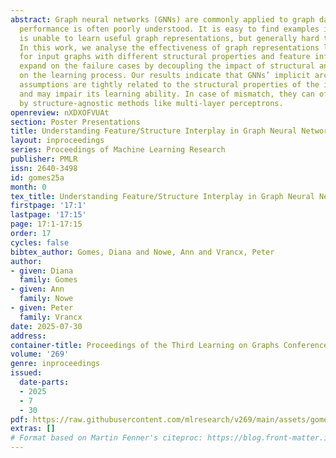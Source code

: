 ```yaml
---
abstract: Graph neural networks (GNNs) are commonly applied to graph data, but their
  performance is often poorly understood. It is easy to find examples in which a GNN
  is unable to learn useful graph representations, but generally hard to explain why.
  In this work, we analyse the effectiveness of graph representations learned by GNNs
  for input graphs with different structural properties and feature information. We
  expand on the failure cases by decoupling the impact of structural and feature information
  on the learning process. Our results indicate that GNNs’ implicit architectural
  assumptions are tightly related to the structural properties of the input graph
  and may impair its learning ability. In case of mismatch, they can often be outperformed
  by structure-agnostic methods like multi-layer perceptrons.
openreview: nXDXOFVUAt
section: Poster Presentations
title: Understanding Feature/Structure Interplay in Graph Neural Networks
layout: inproceedings
series: Proceedings of Machine Learning Research
publisher: PMLR
issn: 2640-3498
id: gomes25a
month: 0
tex_title: Understanding Feature/Structure Interplay in Graph Neural Networks
firstpage: '17:1'
lastpage: '17:15'
page: 17:1-17:15
order: 17
cycles: false
bibtex_author: Gomes, Diana and Nowe, Ann and Vrancx, Peter
author:
- given: Diana
  family: Gomes
- given: Ann
  family: Nowe
- given: Peter
  family: Vrancx
date: 2025-07-30
address:
container-title: Proceedings of the Third Learning on Graphs Conference
volume: '269'
genre: inproceedings
issued:
  date-parts:
  - 2025
  - 7
  - 30
pdf: https://raw.githubusercontent.com/mlresearch/v269/main/assets/gomes25a/gomes25a.pdf
extras: []
# Format based on Martin Fenner's citeproc: https://blog.front-matter.io/posts/citeproc-yaml-for-bibliographies/
---
```


